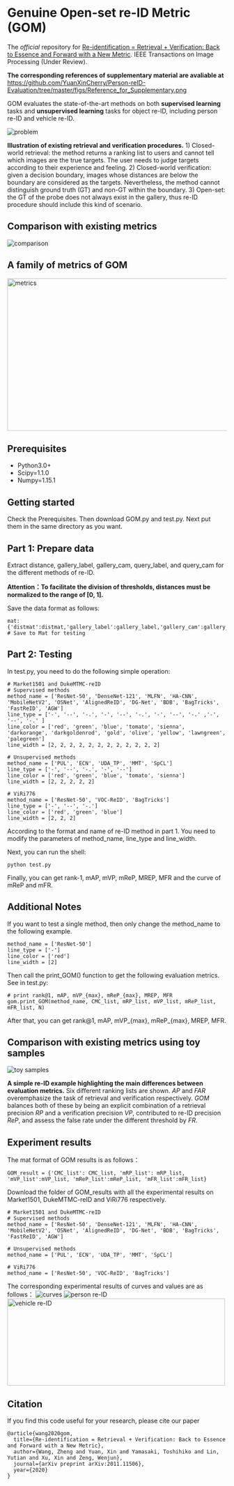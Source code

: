 # Genuine Open-set re-ID Metric (GOM)
The *official* repository for [Re-identification = Retrieval + Verification: Back to Essence and Forward with a New Metric](https://arxiv.org/abs/2011.11506). IEEE Transactions on Image Processing (Under Review).

**The corresponding references of supplementary material are avaliable at** https://github.com/YuanXinCherry/Person-reID-Evaluation/tree/master/figs/Reference_for_Supplementary.png

GOM evaluates the state-of-the-art methods on both **supervised learning** tasks and **unsupervised learning** tasks for object re-ID, including person re-ID and vehicle re-ID.

![problem](figs/Problem.png)

**Illustration of existing retrieval and verification procedures.** 1) Closed-world retrieval: the method returns a ranking list to users and cannot tell which images are the true targets. The user needs to judge targets according to their experience and feeling. 2) Closed-world verification: given a decision boundary, images whose distances are below the boundary are considered as the targets. Nevertheless, the method cannot distinguish ground truth (GT) and non-GT within the boundary. 3) Open-set: the GT of the probe does not always exist in the gallery, thus re-ID procedure should include this kind of scenario.

## Comparison with existing metrics
![comparison](figs/Comparison.png)

## A family of metrics of GOM
<img src="figs/Metrics.png" width="700" height="350" alt="metrics"/><br/>

## Prerequisites
- Python3.0+
- Scipy=1.1.0
- Numpy=1.15.1

## Getting started
Check the Prerequisites. Then download GOM.py and test.py. Next put them in the same directory as you want.

## Part 1: Prepare data
Extract distance, gallery_label, gallery_cam, query_label, and query_cam for the different methods of re-ID.

**Attention：To facilitate the division of thresholds, distances must be normalized to the range of [0, 1].**

Save the data format as follows:
```
mat:{'distmat':distmat,'gallery_label':gallery_label,'gallery_cam':gallery_cam,'query_label':query_label,'query_cam':query_cam} # Save to Mat for testing
```

## Part 2: Testing
In test.py, you need to do the following simple operation:
```
# Market1501 and DukeMTMC-reID
# Supervised methods
method_name = ['ResNet-50', 'DenseNet-121', 'MLFN', 'HA-CNN', 'MobileNetV2', 'OSNet', 'AlignedReID', 'DG-Net', 'BDB', 'BagTricks', 'FastReID', 'AGW']
line_type = ['-', '--', '-.', '-', '--', '-.', '-', '--', '-.' ,'-', '--', '-.' ]
line_color = ['red', 'green', 'blue', 'tomato', 'sienna', 'darkorange', 'darkgoldenrod', 'gold', 'olive', 'yellow', 'lawngreen', 'palegreen']
line_width = [2, 2, 2, 2, 2, 2, 2, 2, 2, 2, 2, 2]

# Unsupervised methods
method_name = ['PUL', 'ECN', 'UDA_TP', 'MMT', 'SpCL']
line_type = ['-', '--', '-.', '-', '--']
line_color = ['red', 'green', 'blue', 'tomato', 'sienna']
line_width = [2, 2, 2, 2, 2]

# ViRi776
method_name = ['ResNet-50', 'VOC-ReID', 'BagTricks']
line_type = ['-', '--', '-.']
line_color = ['red', 'green', 'blue']
line_width = [2, 2, 2]
```
According to the format and name of re-ID method in part 1. You need to modify the parameters of method_name, line_type and line_width.

Next, you can run the shell:
```
python test.py
```
Finally, you can get rank-1, mAP, mVP, mReP, MREP, MFR and the curve of mReP and mFR.

## Additional Notes
If you want to test a single method, then only change the method_name to the following example.
```
method_name = ['ResNet-50']
line_type = ['-']
line_color = ['red']
line_width = [2]
```

Then call the print_GOM() function to get the following evaluation metrics. See in test.py:
```
# print rank@1, mAP, mVP_{max}, mReP_{max}, MREP, MFR
gom.print_GOM(method_name, CMC_list, mRP_list, mVP_list, mReP_list, mFR_list, N)
```
After that, you can get rank@1, mAP, mVP_{max}, mReP_{max}, MREP, MFR.


## Comparison with existing metrics using toy samples
![toy samples](figs/Toy_samples.png)

**A simple re-ID example highlighting the main differences between evaluation metrics.** Six different ranking lists are shown. *AP* and *FAR* overemphasize the task of retrieval and verification respectively. *GOM* balances both of these by being an explicit combination of a retrieval precision *RP* and a verification precision *VP*, contributed to re-ID precision *ReP*, and assess the false rate under the different threshold by *FR*.

## Experiment results
The mat format of GOM results is as follows：
```
GOM_result = {'CMC_list': CMC_list, 'mRP_list': mRP_list, 'mVP_list':mVP_list, 'mReP_list':mReP_list, 'mFR_list':mFR_list}
```
Download the folder of GOM_results with all the experimental results on Market1501, DukeMTMC-reID and ViRi776 respectively.
```
# Market1501 and DukeMTMC-reID
# Supervised methods
method_name = ['ResNet-50', 'DenseNet-121', 'MLFN', 'HA-CNN', 'MobileNetV2', 'OSNet', 'AlignedReID', 'DG-Net', 'BDB', 'BagTricks', 'FastReID', 'AGW']

# Unsupervised methods
method_name = ['PUL', 'ECN', 'UDA_TP', 'MMT', 'SpCL']
```
```
# ViRi776
method_name = ['ResNet-50', 'VOC-ReID', 'BagTricks']
```
The corresponding experimental results of curves and values are as follows：
![curves](figs/Curves.png)
![person re-ID](figs/Person_re-ID.png)
<img src="figs/Vehicle_re-ID.png" width="500" height="200" alt="vehicle re-ID"/><br/>

## Citation
If you find this code useful for your research, please cite our paper
```
@article{wang2020gom,
  title={Re-identification = Retrieval + Verification: Back to Essence and Forward with a New Metric},
  author={Wang, Zheng and Yuan, Xin and Yamasaki, Toshihiko and Lin, Yutian and Xu, Xin and Zeng, Wenjun},
  journal={arXiv preprint arXiv:2011.11506},
  year={2020}
}
```

